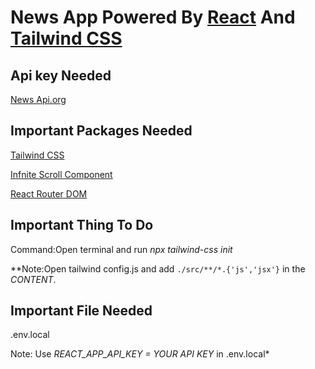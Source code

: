 # News App Powered By [React](https://reactjs.org) And [Tailwind CSS](https://tailwindcss.com)

## Api key Needed

[News Api.org](https://newsapi.org/)

## Important Packages Needed

[Tailwind CSS](https://tailwindcss.com/docs/installation/using-postcss)

[Infnite Scroll Component](https://www.npmjs.com/package/react-infinite-scroll-component)

[React Router DOM](https://www.npmjs.com/package/react-router-dom)

## Important Thing To Do

Command:Open terminal and run *npx tailwind-css init*

**Note:Open tailwind config.js and add `./src/**/*.{'js','jsx'}` in the *CONTENT*.
## Important File Needed

.env.local

Note: Use *REACT_APP_API_KEY = YOUR API KEY* in .env.local*
